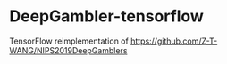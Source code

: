 # DeepGambler-tensorflow
TensorFlow reimplementation of https://github.com/Z-T-WANG/NIPS2019DeepGamblers
